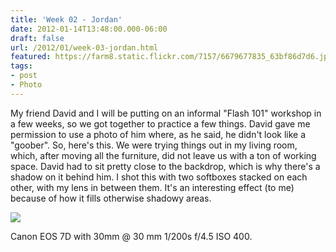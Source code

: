 ```yaml
---
title: 'Week 02 - Jordan'
date: 2012-01-14T13:48:00.000-06:00
draft: false
url: /2012/01/week-03-jordan.html
featured: https://farm8.static.flickr.com/7157/6679677835_63bf86d7d6.jpg
tags: 
- post
- Photo
---
```


My friend David and I will be putting on an informal "Flash 101" workshop in a few weeks, so we got together to practice a few things. David gave me permission to use a photo of him where, as he said, he didn't look like a "goober". So, here's this. We were trying things out in my living room, which, after moving all the furniture, did not leave us with a ton of working space. David had to sit pretty close to the backdrop, which is why there's a shadow on it behind him. I shot this with two softboxes stacked on each other, with my lens in between them. It's an interesting effect (to me) because of how it fills otherwise shadowy areas.

[![](https://farm8.static.flickr.com/7157/6679677835_63bf86d7d6.jpg)](https://www.flickr.com/photos/jhofker/6679677835/)

Canon EOS 7D with 30mm @ 30 mm 1/200s f/4.5 ISO 400.